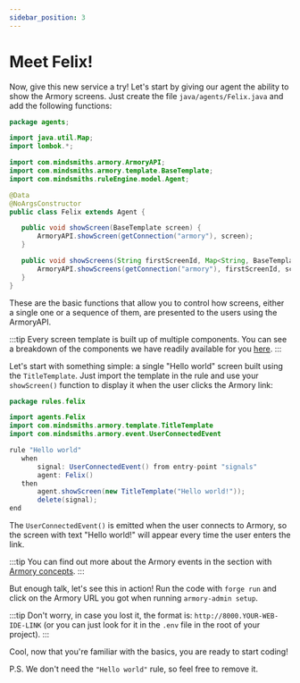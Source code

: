 ```yaml
---
sidebar_position: 3
---
```


# Meet Felix!

Now, give this new service a try! 
Let's start by giving our agent the ability to show the Armory screens. Just create the file `java/agents/Felix.java` and add the following functions:

```java title="java/agents/Felix.java"
package agents;

import java.util.Map;
import lombok.*;

import com.mindsmiths.armory.ArmoryAPI;
import com.mindsmiths.armory.template.BaseTemplate;
import com.mindsmiths.ruleEngine.model.Agent;

@Data
@NoArgsConstructor
public class Felix extends Agent {

   public void showScreen(BaseTemplate screen) {
       ArmoryAPI.showScreen(getConnection("armory"), screen);
   }

   public void showScreens(String firstScreenId, Map<String, BaseTemplate> screens) {
       ArmoryAPI.showScreens(getConnection("armory"), firstScreenId, screens);
   }
}
```

These are the basic functions that allow you to control how screens, 
either a single one or a sequence of them, are presented to the users using the ArmoryAPI.

:::tip
Every screen template is built up of multiple components. You can see a breakdown of the components we have readily available for you [here](/docs/integrations/web).
:::

Let's start with something simple: a single "Hello world" screen built using the `TitleTemplate`.
Just import the template in the rule and use your `showScreen()` function to display it when the user clicks the Armory link:

```java title="rules/felix/Felix.drl"
package rules.felix

import agents.Felix
import com.mindsmiths.armory.template.TitleTemplate
import com.mindsmiths.armory.event.UserConnectedEvent

rule "Hello world"
   when
       signal: UserConnectedEvent() from entry-point "signals"
       agent: Felix()
   then
       agent.showScreen(new TitleTemplate("Hello world!"));
       delete(signal);
end
```

The `UserConnectedEvent()` is emitted when the user connects to Armory, so the screen with text "Hello world!" will appear every time the user enters the link. 

:::tip
You can find out more about the Armory events in the section with [Armory concepts](/docs/integrations/web).
:::

But enough talk, let's see this in action! Run the code with `forge run` and click on the Armory URL you got when running `armory-admin setup`.

:::tip
Don't worry, in case you lost it, the format is: `http://8000.YOUR-WEB-IDE-LINK` (or you can just look for it in the `.env` file in the root of your project).
:::

Cool, now that you're familiar with the basics, you are ready to start coding!

P.S. We don't need the `"Hello world"` rule, so feel free to remove it.